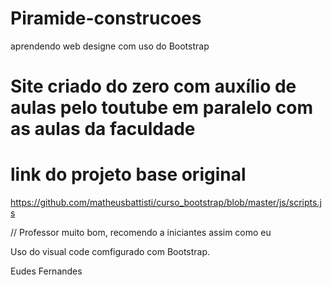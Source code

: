 # Piramide-construcoes
aprendendo web designe com uso do Bootstrap

# Site criado do zero com auxílio de aulas pelo toutube em paralelo com as aulas da faculdade

# link do projeto base original
  https://github.com/matheusbattisti/curso_bootstrap/blob/master/js/scripts.js
  
// Professor muito bom, recomendo a iniciantes assim como eu

Uso do visual code comfigurado com Bootstrap.

Eudes Fernandes
